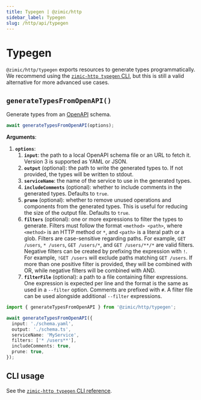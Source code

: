 ```yaml
---
title: Typegen | @zimic/http
sidebar_label: Typegen
slug: /http/api/typegen
---
```


# Typegen

`@zimic/http/typegen` exports resources to generate types programmatically. We recommend using the
[`zimic-http typegen` CLI](/docs/zimic-http/cli/1-typegen.md), but this is still a valid alternative for more advanced
use cases.

## `generateTypesFromOpenAPI()`

Generate types from an [OpenAPI](https://swagger.io/specification) schema.

```ts
await generateTypesFromOpenAPI(options);
```

**Arguments**:

1. **`options`**:
   1. **`input`**: the path to a local OpenAPI schema file or an URL to fetch it. Version 3 is supported as YAML or
      JSON.
   2. **`output`** (optional): the path to write the generated types to. If not provided, the types will be written to
      stdout.
   3. **`serviceName`**: the name of the service to use in the generated types.
   4. **`includeComments`** (optional): whether to include comments in the generated types. Defaults to `true`.
   5. **`prune`** (optional): whether to remove unused operations and components from the generated types. This is
      useful for reducing the size of the output file. Defaults to `true`.
   6. **`filters`** (optional): one or more expressions to filter the types to generate. Filters must follow the format
      `<method> <path>`, where `<method>` is an HTTP method or `*`, and `<path>` is a literal path or a glob. Filters
      are case-sensitive regarding paths. For example, `GET /users`, `* /users`, `GET /users/*`, and `GET /users/**/*`
      are valid filters. Negative filters can be created by prefixing the expression with `!`. For example,
      `!GET /users` will exclude paths matching `GET /users`. If more than one positive filter is provided, they will be
      combined with OR, while negative filters will be combined with AND.
   7. **`filterFile`** (optional): a path to a file containing filter expressions. One expression is expected per line
      and the format is the same as used in a `--filter` option. Comments are prefixed with `#`. A filter file can be
      used alongside additional `--filter` expressions.

```ts
import { generateTypesFromOpenAPI } from '@zimic/http/typegen';

await generateTypesFromOpenAPI({
  input: './schema.yaml',
  output: './schema.ts',
  serviceName: 'MyService',
  filters: ['* /users**'],
  includeComments: true,
  prune: true,
});
```

## CLI usage

See the [`zimic-http typegen` CLI reference](/docs/zimic-http/cli/1-typegen.md).

